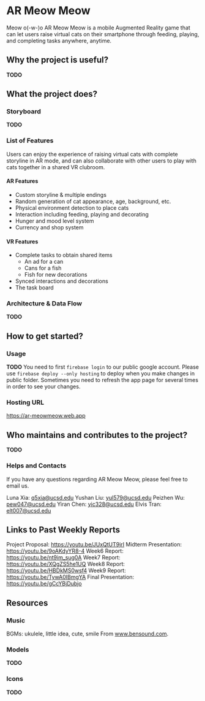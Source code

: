 # AR Meow Meow
Meow o(-w-)o
AR Meow Meow is a mobile Augmented Reality game that can let users raise virtual cats on their smartphone through feeding, playing, and completing tasks anywhere, anytime. 

## Why the project is useful?
**TODO**

## What the project does?
### Storyboard
**TODO**

### List of Features
Users can enjoy the experience of raising virtual cats with complete storyline in AR mode, and can also collaborate with other users to play with cats together in a shared VR clubroom.

#### AR Features
- Custom storyline & multiple endings
- Random generation of cat appearance, age, background, etc.
- Physical environment detection to place cats
- Interaction including feeding, playing and decorating
- Hunger and mood level system
- Currency and shop system

#### VR Features
- Complete tasks to obtain shared items
  - An ad for a can
  - Cans for a fish
  - Fish for new decorations 
- Synced interactions and decorations
- The task board

### Architecture & Data Flow
**TODO**

## How to get started?

### Usage
**TODO**
You need to first `firebase login` to our public google account.
Please use `firebase deploy --only hosting` to deploy when you make changes in
public folder. Sometimes you need to refresh the app page for several times in
order to see your changes.

### Hosting URL
https://ar-meowmeow.web.app

## Who maintains and contributes to the project?
**TODO**

### Helps and Contacts
If you have any questions regarding AR Meow Meow, please feel free to email us.

Luna Xia: q5xia@ucsd.edu
Yushan Liu: yul579@ucsd.edu
Peizhen Wu: pew047@ucsd.edu
Yiran Chen: yic328@ucsd.edu
Elvis Tran: elt007@ucsd.edu

## Links to Past Weekly Reports
Project Proposal: https://youtu.be/JUxQtUT9jrI
Midterm Presentation: https://youtu.be/9oAKdyYR8-4
Week6 Report: https://youtu.be/nt9im_sug0A
Week7 Report: https://youtu.be/XQgZS5he1UQ
Week8 Report: https://youtu.be/HBDkMS0wsf4
Week9 Report: https://youtu.be/TywA0IBmgYA
Final Presentation: https://youtu.be/gCcYBjDubjo

## Resources
### Music
BGMs: ukulele, little idea, cute, smile From www.bensound.com.

### Models
**TODO**

### Icons
**TODO**
